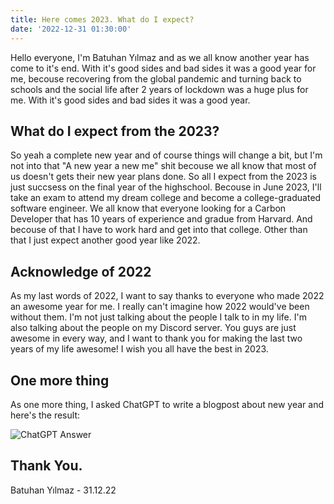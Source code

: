 ```yaml
---
title: Here comes 2023. What do I expect?
date: '2022-12-31 01:30:00'
---
```


Hello everyone, I'm Batuhan Yılmaz and as we all know another year has come to it's end. With it's good sides and bad sides it was a good year for me, becouse recovering from the global pandemic and turning back to schools and the social life after 2 years of lockdown was a huge plus for me.  With it's good sides and bad sides it was a good year.


## What do I expect from the 2023?

So yeah a complete new year and of course things will change a bit, but I'm not into that "A new year a new me" shit becouse we all know that most of us doesn't gets their new year plans done. 
So all I expect from the 2023 is just succsess on the final year of the highschool. Becouse in June 2023, I'll take an exam to attend my dream college and become a college-graduated software engineer. We all know that everyone looking for a Carbon Developer that has 10 years of experience and gradue from Harvard. And becouse of that I have to work hard and get into that college.  Other than that I just expect another good year like 2022.  


## Acknowledge of 2022

As my last words of 2022, I want to say thanks to everyone who made 2022 an awesome year for me. I really can't imagine how 2022 would've been without them. I'm not just talking about the people I talk to in my life. I'm also talking about the people on my Discord server. You guys are just awesome in every way, and I want to thank you for making the last two years of my life  awesome! I wish you all have the best in 2023. 


## One more thing

As one more thing, I asked ChatGPT to write a blogpost about new year and here's the result:

![ChatGPT Answer](https://cdn.discordapp.com/attachments/789025765055791104/1058767628962893874/chrome_SB5SsnTrZP.png)
## Thank You. 
Batuhan Yılmaz - 31.12.22
